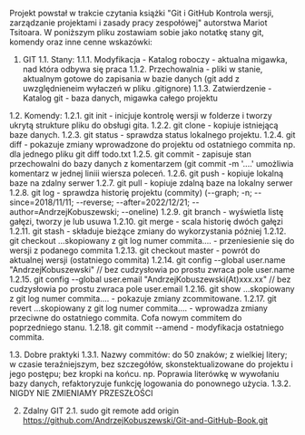 Projekt powstał w trakcie czytania książki "Git i GitHub Kontrola wersji, zarządzanie projektami i zasady pracy zespołówej" autorstwa Mariot Tsitoara. W poniższym pliku zostawiam sobie jako notatkę stany git, komendy oraz inne cenne wskazówki:

1. GIT
1.1. Stany:
1.1.1. Modyfikacja - Katalog roboczy - aktualna migawka, nad która odbywa się praca
1.1.2. Przechowalnia - pliki w stanie, aktualnym gotowe do zapisania w bazie danych (git add z uwzględnieneim wyłaczeń w pliku .gitignore)
1.1.3. Zatwierdzenie - Katalog git - baza danych, migawka całego projektu

1.2. Komendy:
1.2.1. git init - inicjuje kontrolę wersji w folderze i tworzy ukrytą strukture pliku do obsługi gita.
1.2.2. git clone - kopiuje istniejącą baze danych.
1.2.3. git status - sprawdza status lokalnego projektu.
1.2.4. git diff - pokazuje zmiany wprowadzone do projektu od ostatniego commita np. dla jednego pliku git diff todo.txt
1.2.5. git commit - zapisuje stan przechowalni do bazy danych z komentarzem (git commit -m '....' umożliwia komentarz w jednej liniii wiersza poleceń.
1.2.6. git push - kopiuje lokalną baze na zdalny serwer
1.2.7. git pull - kopiuje zdalną baze na lokalny serwer
1.2.8. git log - sprawdza historię projektu (commity) (--graph; -n; --since=2018/11/11; --reverse; --after=2022/12/21; --author=AndrzejKobuszewski; --oneline)
1.2.9.	git branch - wyświetla listę gałęzi, tworzy je lub usuwa
1.2.10. git merge - scala historię dwóch gałęzi
1.2.11. git stash - składuje bieżące zmiany do wykorzystania później
1.2.12. git checkout ...skopiowany z git log numer commita.... - przeniesienie się do wersji z podanego commita
1.2.13. git checkout master - powrót do aktualnej wersji (ostatniego commita)
1.2.14. git config --global user.name "AndrzejKobuszewski" // bez cudzysłowia po prostu zwraca pole user.name
1.2.15. git config --global user.email "AndrzejKobuszewski(At)xxx.xx" // bez cudzysłowia po prostu zwraca pole user.email
1.2.16. git show ...skopiowany z git log numer commita.... - pokazuje zmiany zcommitowane.
1.2.17. git revert ...skopiowany z git log numer commita.... - wprowadza zmiany przeciwne do ostatniego commita. Cofa nowym commitem do poprzedniego stanu.
1.2.18. git commit --amend - modyfikacja ostatniego commita.

1.3. Dobre praktyki
1.3.1. Nazwy commitów: do 50 znaków; z wielkiej litery; w czasie teraźniejszym, bez szczegółów, skonstektualizowane do projektu i jego postępu; bez kropki na końcu. np. Poprawia literówkę w wywołaniu bazy danych, refaktoryzuje funkcję logowania do ponownego użycia.
1.3.2. NIGDY NIE ZMIENIAMY PRZESZŁOŚCI

2. Zdalny GIT
2.1. sudo git remote add origin https://github.com/AndrzejKobuszewski/Git-and-GitHub-Book.git

